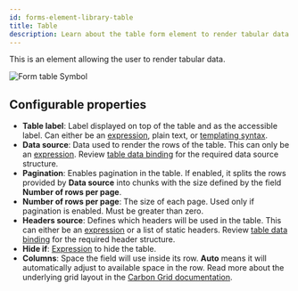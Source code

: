 ```yaml
---
id: forms-element-library-table
title: Table
description: Learn about the table form element to render tabular data.
---
```


This is an element allowing the user to render tabular data.

![Form table Symbol](/img/form-icons/form-table.svg)

## Configurable properties

- **Table label**: Label displayed on top of the table and as the accessible label. Can either be an [expression](../../feel/language-guide/feel-expressions-introduction.md), plain text, or [templating syntax](../configuration/forms-config-templating-syntax.md).
- **Data source**: Data used to render the rows of the table. This can only be an [expression](../../feel/language-guide/feel-expressions-introduction.md). Review [table data binding](../configuration/forms-config-table-data-binding.md) for the required data source structure.
- **Pagination**: Enables pagination in the table. If enabled, it splits the rows provided by **Data source** into chunks with the size defined by the field **Number of rows per page**.
- **Number of rows per page**: The size of each page. Used only if pagination is enabled. Must be greater than zero.
- **Headers source**: Defines which headers will be used in the table. This can either be an [expression](../../feel/language-guide/feel-expressions-introduction.md) or a list of static headers. Review [table data binding](../configuration/forms-config-table-data-binding.md) for the required header structure.
- **Hide if**: [Expression](../../feel/language-guide/feel-expressions-introduction.md) to hide the table.
- **Columns**: Space the field will use inside its row. **Auto** means it will automatically adjust to available space in the row. Read more about the underlying grid layout in the [Carbon Grid documentation](https://carbondesignsystem.com/guidelines/2x-grid/overview).
